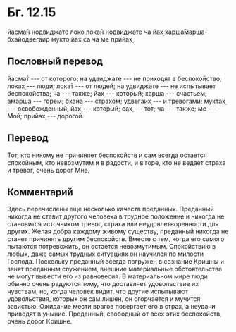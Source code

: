 # Бг. 12.15
йасма̄н нодвиджате локо
лока̄н нодвиджате ча йах̣
харша̄марша-бхайодвегаир
мукто йах̣ са ча ме прийах̣
## Пословный перевод

йасма̄т --- от которого; на удвиджате --- не приходят в беспокойство;
локах̣ --- люди; лока̄т --- от людей; на удвиджате --- не испытывает
беспокойства; ча --- также; йах̣ --- который; харша --- счастьем; амарша
--- горем; бхайа --- страхом; удвегаих̣ --- и тревогами; муктах̣ ---
освобожденный; йах̣ --- который; сах̣ --- тот; ча --- также; ме --- Мой;
прийах̣ --- дорогой.

## Перевод

Тот, кто никому не причиняет беспокойств и сам всегда остается
спокойным, кто невозмутим и в радости, и в горе, кто не ведает страха и
тревог, очень дорог Мне.

## Комментарий

Здесь перечислены еще несколько качеств преданных. Преданный никогда не
ставит другого человека в трудное положение и никогда не становится
источником тревог, страха или неудовлетворенности для других. Желая
добра каждому живому существу, преданный никогда не станет причинять
другим беспокойств. Вместе с тем, когда его самого пытаются потревожить,
он остается невозмутимым. Спокойствию в любых, даже самых трудных
ситуациях он научился по милости Господа. Поскольку преданный всегда
погружен в сознание Кришны и занят преданным служением, внешние
материальные обстоятельства не могут вывести его из равновесия. В
материальном мире люди обычно очень радуются тому, что доставляет
удовольствие их чувствам, но, когда человек видит, что другие испытывают
удовольствия, которых он сам лишен, он огорчается и мучится завистью.
Ожидание мести врагов повергает его в страх, а неудачи приводят в
уныние. Преданный, свободный от всех этих беспокойств, очень дорог
Кришне.
